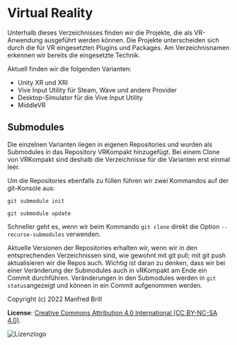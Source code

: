 # Virtual Reality

Unterhalb dieses Verzeichnisses finden wir die Projekte, die als VR-Anwendung
ausgeführt werden können. Die Projekte unterscheiden sich durch die für VR eingesetzten 
Plugins und Packages. Am Verzeichnisnamen erkennen wir bereits die eingesetzte Technik.

Aktuell finden wir die folgenden Varianten:
- Unity XR und XRI
- Vive Input Utility für Steam, Wave und andere Provider
- Desktop-Simulator für die Vive Input Utility
- MiddleVR

## Submodules
Die einzelnen Varianten liegen in eigenen Repositories und wurden als Submodules in das Repository
VRKompakt hinzugefügt. Bei einem Clone von VRKompakt sind deshalb die Verzeichnisse für die Varianten
erst einmal leer. 

Um die Repositories ebenfalls zu füllen führen wir zwei Kommandos auf der git-Konsole aus:
```
git submodule init

git submodule update
```
Schneller geht es, wenn wir beim Kommando ```git clone``` direkt die Option
```--recurse-submodules``` verwenden.

Aktuelle Versionen der Repositories erhalten wir, wenn wir in den entsprechenden Verzeichnissen sind,
wie gewohnt mit git pull; mit git push aktualisieren wir die Repos auch. Wichtig ist daran zu denken, dass
wir bei einer Veränderung der Submodules auch in vRKompakt am Ende ein Commit durchführen. 
Veränderungen in den Submodules werden in ```git status```angezeigt und können in ein Commit aufgenommen werden.

Copyright (c) 2022 Manfred Brill

**License**: [Creative Commons Attribution 4.0 International (CC BY-NC-SA 4.0)](https://creativecommons.org/licenses/by-nc-sa/4.0/).  

![Lizenzlogo](https://licensebuttons.net/l/by-nc-sa/3.0/de/88x31.png)
